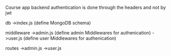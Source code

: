 Course app backend
authentication is done through the headers and not by jwt


db 
    ->index.js (define MongoDB schema)

middleware
    ->admin.js (define admin Middlewares for authenication)
    ->user.js  (define user Middlewares for authenication)

routes
    ->admin.js 
    ->user.js  
